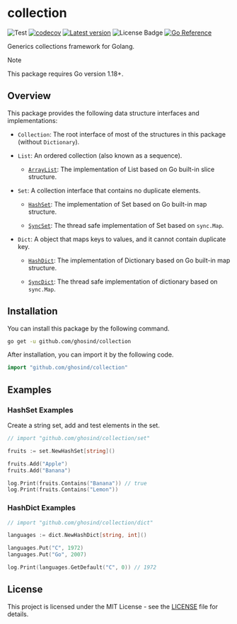 # collection

![Test](https://github.com/ghosind/collection/workflows/collection/badge.svg)
[![codecov](https://codecov.io/gh/ghosind/collection/branch/main/graph/badge.svg)](https://codecov.io/gh/ghosind/collection)
[![Latest version](https://img.shields.io/github/v/release/ghosind/collection?include_prereleases)](https://github.com/ghosind/collection)
![License Badge](https://img.shields.io/github/license/ghosind/collection)
[![Go Reference](https://pkg.go.dev/badge/github.com/ghosind/collection.svg)](https://pkg.go.dev/github.com/ghosind/collection)

Generics collections framework for Golang.

> [!NOTE]
> This package requires Go version 1.18+.

## Overview

This package provides the following data structure interfaces and implementations:

- `Collection`: The root interface of most of the structures in this package (without `Dictionary`).

- `List`: An ordered collection (also known as a sequence).

    - [`ArrayList`](https://pkg.go.dev/github.com/ghosind/collection/list#ArrayList): The implementation of List based on Go built-in slice structure.

- `Set`: A collection interface that contains no duplicate elements.

    - [`HashSet`](https://pkg.go.dev/github.com/ghosind/collection/set#HashSet): The implementation of Set based on Go built-in map structure.

    - [`SyncSet`](https://pkg.go.dev/github.com/ghosind/collection/set#SyncSet): The thread safe implementation of Set based on `sync.Map`.

- `Dict`: A object that maps keys to values, and it cannot contain duplicate key.

    - [`HashDict`](https://pkg.go.dev/github.com/ghosind/collection/dict#HashDict): The implementation of Dictionary based on Go built-in map structure.

    - [`SyncDict`](https://pkg.go.dev/github.com/ghosind/collection/dict#SyncDict): The thread safe implementation of dictionary based on `sync.Map`.

## Installation

You can install this package by the following command.

```sh
go get -u github.com/ghosind/collection
```

After installation, you can import it by the following code.

```go
import "github.com/ghosind/collection"
```

## Examples

### HashSet Examples

Create a string set, add and test elements in the set.

```go
// import "github.com/ghosind/collection/set"

fruits := set.NewHashSet[string]()

fruits.Add("Apple")
fruits.Add("Banana")

log.Print(fruits.Contains("Banana")) // true
log.Print(fruits.Contains("Lemon"))
```

### HashDict Examples

```go
// import "github.com/ghosind/collection/dict"

languages := dict.NewHashDict[string, int]()

languages.Put("C", 1972)
languages.Put("Go", 2007)

log.Print(languages.GetDefault("C", 0)) // 1972
```

## License

This project is licensed under the MIT License - see the [LICENSE](LICENSE) file for details.
